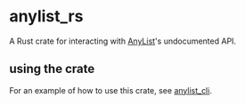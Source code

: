 # anylist_rs

A Rust crate for interacting with [AnyList](https://www.anylist.com/)'s undocumented API.

## using the crate

For an example of how to use this crate, see [anylist_cli](https://github.com/phildenhoff/anylist_cli).